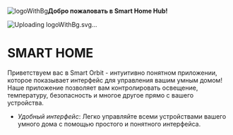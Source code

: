 ![logoWithBg](https://github.com/Ix1ax/AppInterface-SmartHouse/assets/103361737/238f307e-a6de-43f9-8e1e-7d55a9ff2179)<b>Добро пожаловать в Smart Home Hub!</b>

![<svg width="162" height="163" viewBox="0 0 162 163" fill="none" xmlns="http://www.w3.org/2000/svg">
<g clip-path="url(#clip0_383_17)">
<mask id="mask0_383_17" style="mask-type:luminance" maskUnits="userSpaceOnUse" x="0" y="0" width="162" height="163">
<path d="M162 81.5C162 36.4888 125.735 0 81 0C36.2649 0 0 36.4888 0 81.5C0 126.511 36.2649 163 81 163C125.735 163 162 126.511 162 81.5Z" fill="white"/>
</mask>
<g mask="url(#mask0_383_17)">
<path d="M162 81.5C162 36.4888 125.735 0 81 0C36.2649 0 0 36.4888 0 81.5C0 126.511 36.2649 163 81 163C125.735 163 162 126.511 162 81.5Z" fill="white"/>
<path d="M58.2397 55.9819V89.5627C58.2397 89.8191 58.4461 90.0271 58.7013 90.0271H91.6141C91.8688 90.0271 92.0756 89.8191 92.0756 89.5627V56.4463C92.0756 56.19 91.8688 55.9819 91.6141 55.9819H79.813C79.5582 55.9819 79.3514 56.19 79.3514 56.4463V75.502" stroke="black" stroke-width="3" stroke-linecap="round"/>
<path d="M47.5386 55.7263L73.1507 31.1138L99.2309 55.7263" stroke="black" stroke-width="4" stroke-linecap="round"/>
<path d="M58.3847 72.2122C58.3847 72.2122 17.5945 90.2142 23.873 103.495C30.1516 116.776 145.464 82.2026 136.147 68.3917C126.83 54.5813 92.3452 61.979 92.3452 61.979" stroke="black" stroke-width="5"/>
<path d="M43.6916 106.039C43.6916 109.578 40.6894 112.467 36.9611 112.467C33.2329 112.467 30.2307 109.578 30.2307 106.039C30.2307 102.5 33.2329 99.6113 36.9611 99.6113C40.6894 99.6113 43.6916 102.5 43.6916 106.039Z" fill="url(#paint0_linear_383_17)" stroke="black"/>
<path d="M115.461 59.4276C115.461 62.9667 112.458 65.8552 108.731 65.8552C105.002 65.8552 102 62.9667 102 59.4276C102 55.8885 105.002 53 108.731 53C112.458 53 115.461 55.8885 115.461 59.4276Z" fill="url(#paint1_linear_383_17)" stroke="black"/>
<path d="M110.615 90.2494C110.615 93.7885 107.612 96.677 103.884 96.677C100.156 96.677 97.1538 93.7885 97.1538 90.2494C97.1538 86.7103 100.156 83.8218 103.884 83.8218C107.612 83.8218 110.615 86.7103 110.615 90.2494Z" fill="url(#paint2_linear_383_17)"/>
<path d="M110.615 90.2494C110.615 93.7885 107.612 96.677 103.884 96.677C100.156 96.677 97.1538 93.7885 97.1538 90.2494C97.1538 86.7103 100.156 83.8218 103.884 83.8218C107.612 83.8218 110.615 86.7103 110.615 90.2494Z" stroke="black"/>
<path d="M110.615 90.2494C110.615 93.7885 107.612 96.677 103.884 96.677C100.156 96.677 97.1538 93.7885 97.1538 90.2494C97.1538 86.7103 100.156 83.8218 103.884 83.8218C107.612 83.8218 110.615 86.7103 110.615 90.2494Z" stroke="black" stroke-opacity="0.2"/>
<path d="M46.4608 81.8905C46.4608 85.4296 43.4587 88.3181 39.7304 88.3181C36.0022 88.3181 33 85.4296 33 81.8905C33 78.3514 36.0022 75.4629 39.7304 75.4629C43.4587 75.4629 46.4608 78.3514 46.4608 81.8905Z" fill="url(#paint3_linear_383_17)" stroke="black"/>
<path d="M145.615 67.8006C145.615 72.2829 141.902 75.9274 137.308 75.9274C132.714 75.9274 129 72.2829 129 67.8006C129 63.3183 132.714 59.6738 137.308 59.6738C141.902 59.6738 145.615 63.3183 145.615 67.8006Z" fill="url(#paint4_linear_383_17)" stroke="black"/>
<path d="M88.1309 64.6592H82.6685V71.0739H88.1309V64.6592Z" fill="#51A6C1" stroke="black" stroke-width="3"/>
<path d="M64.7612 50.4471C66.1162 50.4471 67.2147 49.3419 67.2147 47.9785C67.2147 46.615 66.1162 45.5098 64.7612 45.5098C63.4061 45.5098 62.3076 46.615 62.3076 47.9785C62.3076 49.3419 63.4061 50.4471 64.7612 50.4471Z" fill="black"/>
<path d="M73.5485 50.4471C74.9036 50.4471 76.0021 49.3419 76.0021 47.9785C76.0021 46.615 74.9036 45.5098 73.5485 45.5098C72.1935 45.5098 71.095 46.615 71.095 47.9785C71.095 49.3419 72.1935 50.4471 73.5485 50.4471Z" fill="black"/>
<path d="M82.1074 50.4471C83.4624 50.4471 84.5609 49.3419 84.5609 47.9785C84.5609 46.615 83.4624 45.5098 82.1074 45.5098C80.7523 45.5098 79.6538 46.615 79.6538 47.9785C79.6538 49.3419 80.7523 50.4471 82.1074 50.4471Z" fill="black"/>
<path fill-rule="evenodd" clip-rule="evenodd" d="M149.238 87.2896C149.076 87.2571 148.919 87.3629 148.887 87.5259L148.557 89.1945L147.492 87.7683C147.393 87.6351 147.206 87.6086 147.073 87.7084L146.88 87.8538C146.748 87.9536 146.722 88.1426 146.821 88.2755L147.724 89.4856L146.378 89.2869C146.215 89.2627 146.063 89.3765 146.039 89.5414L146.004 89.7815C145.98 89.9459 146.093 90.0986 146.256 90.1228L147.594 90.3202L146.363 91.2057C146.228 91.3023 146.197 91.4904 146.293 91.6255L146.434 91.8229C146.53 91.958 146.717 91.9896 146.851 91.893L148.217 90.9104L147.905 92.4916C147.873 92.6546 147.978 92.8134 148.14 92.8455L148.376 92.8929C148.538 92.9254 148.696 92.8195 148.728 92.6565L149.014 91.2132L149.843 92.324C149.942 92.4573 150.13 92.4837 150.262 92.3839L150.455 92.2381C150.587 92.1382 150.613 91.9497 150.514 91.8169L149.62 90.6188L150.891 90.8064C151.054 90.8305 151.206 90.7167 151.23 90.5523L151.265 90.3118C151.289 90.1474 151.176 89.9946 151.013 89.9705L149.778 89.7884L150.945 88.9497C151.08 88.8532 151.111 88.6651 151.015 88.5299L150.875 88.3321C150.779 88.197 150.592 88.1654 150.457 88.2624L149.455 88.9827L149.71 87.6908C149.742 87.5278 149.637 87.3694 149.475 87.3369L149.238 87.2896Z" fill="black"/>
<path fill-rule="evenodd" clip-rule="evenodd" d="M95.0839 31.1196C94.9219 31.0872 94.7645 31.193 94.7322 31.3561L94.4022 33.0245L93.3379 31.5984C93.2386 31.4654 93.0508 31.4386 92.9188 31.5384L92.7259 31.6842C92.5939 31.784 92.5671 31.9727 92.6663 32.1057L93.5696 33.3157L92.2237 33.1172C92.0603 33.0931 91.9085 33.2069 91.8845 33.3713L91.8494 33.6116C91.8254 33.776 91.9385 33.9289 92.1019 33.953L93.4399 34.1504L92.208 35.0358C92.0737 35.1324 92.0423 35.3204 92.1388 35.4557L92.2786 35.6532C92.3751 35.7885 92.5616 35.8198 92.6963 35.7231L94.0629 34.7407L93.75 36.3219C93.7177 36.485 93.8229 36.6434 93.9849 36.6759L94.2217 36.7232C94.3837 36.7557 94.5416 36.6498 94.5734 36.4868L94.8591 35.0434L95.688 36.1543C95.7873 36.2872 95.9746 36.3141 96.1071 36.2143L96.3 36.0685C96.432 35.9687 96.4588 35.78 96.3596 35.647L95.4656 34.4491L96.7362 34.6365C96.8996 34.6606 97.0514 34.5468 97.0754 34.3824L97.1105 34.1422C97.1345 33.9777 97.0214 33.8248 96.8576 33.8007L95.6239 33.6187L96.7906 32.7798C96.9249 32.6832 96.9563 32.4952 96.8603 32.3599L96.72 32.1624C96.624 32.0271 96.4371 31.9958 96.3028 32.0924L95.2999 32.8131L95.5556 31.5209C95.5879 31.3579 95.4826 31.1994 95.3206 31.167L95.0839 31.1196Z" fill="black"/>
<path fill-rule="evenodd" clip-rule="evenodd" d="M13.3915 87.311C13.2295 87.2785 13.072 87.3844 13.0397 87.5474L12.7098 89.216L11.6454 87.7898C11.5462 87.6565 11.3587 87.6296 11.2265 87.7295L11.0336 87.8753C10.9015 87.9751 10.8748 88.1641 10.974 88.2969L11.8772 89.5071L10.5314 89.3084C10.3679 89.2842 10.216 89.398 10.192 89.5624L10.157 89.8029C10.1331 89.9673 10.2462 90.1201 10.4096 90.1443L11.7475 90.3416L10.5158 91.2272C10.3813 91.3238 10.3502 91.5114 10.4463 91.647L10.5865 91.8444C10.6826 91.9795 10.8694 92.0111 11.0038 91.9145L12.3705 90.9319L12.0578 92.5131C12.0255 92.6761 12.1308 92.8345 12.2928 92.867L12.5295 92.9143C12.6915 92.9468 12.849 92.841 12.8812 92.678L13.1667 91.2347L13.9958 92.3455C14.095 92.4783 14.2825 92.5052 14.4146 92.4054L14.6076 92.2596C14.7397 92.1597 14.7663 91.9712 14.6671 91.8384L13.7731 90.6402L15.0436 90.8278C15.2071 90.852 15.3591 90.7382 15.383 90.5738L15.418 90.3333C15.4419 90.1689 15.3289 90.0161 15.1654 89.9919L13.9314 89.8099L15.0983 88.9712C15.2327 88.8746 15.2639 88.6866 15.1678 88.551L15.0276 88.3536C14.9315 88.2185 14.7447 88.1869 14.6103 88.2835L13.6077 89.0042L13.8632 87.7123C13.8954 87.5493 13.7902 87.3905 13.6281 87.3584L13.3915 87.311Z" fill="black"/>
<path fill-rule="evenodd" clip-rule="evenodd" d="M136.622 45.0513C136.46 45.0188 136.303 45.1247 136.271 45.2877L135.941 46.9564L134.876 45.53C134.777 45.3971 134.589 45.3702 134.457 45.47L134.264 45.6159C134.132 45.7157 134.105 45.9043 134.205 46.0373L135.108 47.2475L133.762 47.0488C133.599 47.0246 133.447 47.1384 133.423 47.3028L133.388 47.5433C133.364 47.7077 133.477 47.8605 133.64 47.8847L134.978 48.082L133.746 48.9676C133.612 49.0642 133.581 49.2518 133.677 49.3874L133.817 49.5848C133.913 49.7199 134.1 49.7515 134.235 49.6549L135.601 48.6723L135.288 50.2535C135.256 50.4165 135.361 50.5749 135.523 50.6074L135.76 50.6547C135.922 50.6873 136.08 50.5814 136.112 50.4184L136.397 48.9751L137.226 50.0859C137.326 50.2187 137.513 50.2456 137.645 50.1458L137.838 50C137.97 49.9001 137.997 49.7116 137.898 49.5788L137.004 48.3806L138.275 48.5683C138.438 48.5924 138.59 48.4786 138.614 48.3142L138.649 48.0737C138.673 47.9093 138.56 47.7565 138.396 47.7324L137.162 47.5503L138.329 46.7116C138.463 46.615 138.495 46.4268 138.399 46.2915L138.258 46.094C138.162 45.9588 137.975 45.9274 137.841 46.0241L136.838 46.7446L137.094 45.4526C137.126 45.2895 137.021 45.1311 136.859 45.0986L136.622 45.0513Z" fill="black"/>
<path fill-rule="evenodd" clip-rule="evenodd" d="M56.3146 110.066C56.1526 110.033 55.9952 110.139 55.9629 110.302L55.6329 111.971L54.5686 110.545C54.4693 110.411 54.2815 110.384 54.1495 110.484L53.9566 110.63C53.8246 110.73 53.7978 110.919 53.897 111.052L54.8003 112.262L53.4544 112.063C53.291 112.039 53.1392 112.153 53.1152 112.317L53.0801 112.558C53.0561 112.722 53.1692 112.875 53.3326 112.899L54.6706 113.097L53.4387 113.982C53.3044 114.079 53.273 114.266 53.3695 114.402L53.5093 114.599C53.6058 114.734 53.7923 114.766 53.927 114.669L55.2937 113.687L54.9807 115.268C54.9484 115.431 55.0537 115.589 55.2157 115.622L55.4524 115.669C55.6144 115.702 55.7723 115.596 55.8041 115.433L56.0898 113.99L56.9187 115.1C57.018 115.233 57.2053 115.26 57.3378 115.16L57.5307 115.014C57.6627 114.915 57.6895 114.726 57.5903 114.593L56.6963 113.395L57.9669 113.583C58.1303 113.607 58.2821 113.493 58.3061 113.329L58.3412 113.088C58.3652 112.924 58.2521 112.771 58.0883 112.747L56.8546 112.565L58.0213 111.726C58.1557 111.63 58.187 111.441 58.091 111.306L57.9507 111.108C57.8547 110.973 57.6678 110.942 57.5335 111.038L56.5306 111.759L56.7863 110.467C56.8186 110.304 56.7133 110.145 56.5513 110.113L56.3146 110.066Z" fill="black"/>
<path fill-rule="evenodd" clip-rule="evenodd" d="M112.161 104.493C111.999 104.461 111.841 104.567 111.809 104.73L111.479 106.398L110.415 104.972C110.316 104.839 110.128 104.812 109.996 104.912L109.803 105.057C109.671 105.157 109.644 105.346 109.743 105.479L110.646 106.689L109.301 106.49C109.137 106.466 108.985 106.58 108.961 106.745L108.926 106.985C108.902 107.149 109.015 107.302 109.179 107.326L110.517 107.524L109.285 108.409C109.151 108.506 109.119 108.694 109.216 108.829L109.356 109.027C109.452 109.162 109.638 109.193 109.773 109.097L111.14 108.114L110.827 109.695C110.795 109.858 110.9 110.017 111.062 110.049L111.299 110.096C111.461 110.129 111.618 110.023 111.65 109.86L111.936 108.417L112.765 109.528C112.864 109.66 113.052 109.687 113.184 109.588L113.377 109.442C113.509 109.342 113.536 109.153 113.436 109.02L112.542 107.822L113.813 108.01C113.976 108.034 114.128 107.92 114.152 107.756L114.187 107.515C114.211 107.351 114.098 107.198 113.934 107.174L112.701 106.992L113.868 106.153C114.002 106.057 114.033 105.869 113.937 105.733L113.797 105.536C113.701 105.401 113.514 105.369 113.38 105.466L112.377 106.186L112.632 104.894C112.665 104.731 112.56 104.573 112.398 104.541L112.161 104.493Z" fill="black"/>
<path fill-rule="evenodd" clip-rule="evenodd" d="M35.0839 58.0547C34.9219 58.0222 34.7644 58.1281 34.7321 58.2911L34.4022 59.9596L33.3378 58.5335C33.2386 58.4002 33.0511 58.3733 32.9189 58.4731L32.726 58.6189C32.5939 58.7188 32.5672 58.9078 32.6664 59.0406L33.5695 60.2508L32.2238 60.052C32.0603 60.0279 31.9084 60.1416 31.8844 60.306L31.8494 60.5466C31.8254 60.711 31.9386 60.8638 32.102 60.8879L33.4399 61.0853L32.2081 61.9709C32.0737 62.0675 32.0426 62.2551 32.1386 62.3907L32.2789 62.588C32.3749 62.7232 32.5618 62.7548 32.6962 62.6582L34.0628 61.6755L33.7501 63.2568C33.7179 63.4198 33.8232 63.5781 33.9852 63.6106L34.2218 63.658C34.3839 63.6905 34.5414 63.5846 34.5736 63.4216L34.859 61.9783L35.6881 63.0891C35.7874 63.2219 35.9749 63.2489 36.107 63.149L36.3 63.0032C36.4321 62.9034 36.4587 62.7148 36.3595 62.582L35.4655 61.3839L36.736 61.5715C36.8995 61.5956 37.0514 61.4819 37.0754 61.3175L37.1104 61.0769C37.1343 60.9125 37.0213 60.7597 36.8578 60.7356L35.6238 60.5536L36.7907 59.7149C36.9251 59.6183 36.9563 59.4302 36.8602 59.2946L36.72 59.0972C36.6239 58.9621 36.4371 58.9305 36.3026 59.0271L35.3 59.7478L35.5555 58.4559C35.5878 58.2929 35.4826 58.1341 35.3205 58.1021L35.0839 58.0547Z" fill="black"/>
<path d="M56.8485 127.84C56.2356 127.84 55.667 127.74 55.1427 127.539C54.6257 127.339 54.1753 127.056 53.7913 126.692C53.4147 126.328 53.1193 125.901 52.9051 125.411C52.6984 124.92 52.595 124.385 52.595 123.806C52.595 123.226 52.6984 122.691 52.9051 122.201C53.1193 121.71 53.4184 121.283 53.8024 120.919C54.1864 120.555 54.6368 120.273 55.1537 120.072C55.6707 119.871 56.2319 119.771 56.8374 119.771C57.4504 119.771 58.0116 119.871 58.5211 120.072C59.038 120.273 59.4848 120.555 59.8614 120.919C60.2454 121.283 60.5445 121.71 60.7587 122.201C60.9728 122.684 61.0799 123.219 61.0799 123.806C61.0799 124.385 60.9728 124.924 60.7587 125.422C60.5445 125.912 60.2454 126.339 59.8614 126.703C59.4848 127.06 59.038 127.339 58.5211 127.539C58.0116 127.74 57.454 127.84 56.8485 127.84ZM56.8374 126.302C57.1845 126.302 57.502 126.243 57.79 126.124C58.0854 126.005 58.3439 125.834 58.5654 125.611C58.787 125.388 58.9568 125.124 59.075 124.82C59.2005 124.515 59.2633 124.177 59.2633 123.806C59.2633 123.434 59.2005 123.096 59.075 122.791C58.9568 122.487 58.787 122.223 58.5654 122C58.3513 121.777 58.0965 121.606 57.8011 121.487C57.5057 121.368 57.1845 121.309 56.8374 121.309C56.4904 121.309 56.1691 121.368 55.8737 121.487C55.5857 121.606 55.331 121.777 55.1094 122C54.8879 122.223 54.7144 122.487 54.5888 122.791C54.4707 123.096 54.4116 123.434 54.4116 123.806C54.4116 124.17 54.4707 124.508 54.5888 124.82C54.7144 125.124 54.8842 125.388 55.0984 125.611C55.3199 125.834 55.5784 126.005 55.8737 126.124C56.1691 126.243 56.4904 126.302 56.8374 126.302ZM67.967 127.706V119.905H71.3233C72.0174 119.905 72.6156 120.02 73.1177 120.25C73.6199 120.473 74.0076 120.796 74.2808 121.22C74.554 121.643 74.6907 122.149 74.6907 122.736C74.6907 123.315 74.554 123.817 74.2808 124.24C74.0076 124.656 73.6199 124.976 73.1177 125.199C72.6156 125.422 72.0174 125.533 71.3233 125.533H68.9639L69.7614 124.742V127.706H67.967ZM72.8962 127.706L70.9577 124.876H72.874L74.8347 127.706H72.8962ZM69.7614 124.942L68.9639 124.095H71.2236C71.7774 124.095 72.191 123.976 72.4642 123.739C72.7374 123.494 72.874 123.159 72.874 122.736C72.874 122.305 72.7374 121.97 72.4642 121.733C72.191 121.495 71.7774 121.376 71.2236 121.376H68.9639L69.7614 120.518V124.942ZM81.6507 127.706V119.905H85.439C86.4137 119.905 87.1448 120.09 87.6322 120.462C88.127 120.834 88.3744 121.324 88.3744 121.933C88.3744 122.342 88.2747 122.699 88.0753 123.003C87.8759 123.3 87.6027 123.531 87.2556 123.694C86.9085 123.858 86.5097 123.939 86.0593 123.939L86.2697 123.482C86.7571 123.482 87.1891 123.564 87.5657 123.728C87.9424 123.884 88.234 124.118 88.4408 124.43C88.655 124.742 88.762 125.124 88.762 125.578C88.762 126.246 88.4999 126.77 87.9756 127.149C87.4513 127.521 86.6796 127.706 85.6605 127.706H81.6507ZM83.434 126.347H85.5276C85.9928 126.347 86.3436 126.272 86.5799 126.124C86.8236 125.968 86.9454 125.723 86.9454 125.388C86.9454 125.061 86.8236 124.82 86.5799 124.664C86.3436 124.5 85.9928 124.419 85.5276 124.419H83.3011V123.103H85.2174C85.6531 123.103 85.9854 123.029 86.2144 122.881C86.4507 122.725 86.5688 122.49 86.5688 122.178C86.5688 121.874 86.4507 121.647 86.2144 121.499C85.9854 121.342 85.6531 121.264 85.2174 121.264H83.434V126.347ZM95.6593 127.706V119.905H97.4537V127.706H95.6593ZM106.439 127.706V121.376H103.957V119.905H110.714V121.376H108.233V127.706H106.439Z" fill="#1C2ECD"/>
</g>
</g>
<defs>
<linearGradient id="paint0_linear_383_17" x1="30.6923" y1="101.469" x2="42.9686" y2="109.526" gradientUnits="userSpaceOnUse">
<stop offset="0.425" stop-color="#0241BC"/>
<stop offset="1" stop-color="#79CFCA"/>
</linearGradient>
<linearGradient id="paint1_linear_383_17" x1="108.731" y1="52.7678" x2="108.731" y2="66.0874" gradientUnits="userSpaceOnUse">
<stop offset="0.29" stop-color="#4265E0"/>
<stop offset="0.645" stop-color="#44A7C6"/>
</linearGradient>
<linearGradient id="paint2_linear_383_17" x1="110.769" y1="87.3047" x2="97.818" y2="93.2808" gradientUnits="userSpaceOnUse">
<stop offset="0.385" stop-color="#6874DD"/>
<stop offset="0.825" stop-color="#2033D8"/>
</linearGradient>
<linearGradient id="paint3_linear_383_17" x1="42.6923" y1="70.5868" x2="34.7817" y2="81.6862" gradientUnits="userSpaceOnUse">
<stop stop-color="#34D098"/>
<stop offset="0.89" stop-color="#387EB0"/>
</linearGradient>
<linearGradient id="paint4_linear_383_17" x1="137.308" y1="59.4416" x2="137.308" y2="76.1596" gradientUnits="userSpaceOnUse">
<stop offset="0.365" stop-color="#07358E"/>
<stop offset="0.769" stop-color="#28829F"/>
</linearGradient>
<clipPath id="clip0_383_17">
<rect width="162" height="163" fill="white"/>
</clipPath>
</defs>
</svg>
Uploading logoWithBg.svg…]()


SMART HOME
=================

Приветствуем вас в Smart Orbit - интуитивно понятном приложении, которое показывает интерфейс для управления вашим умным домом! Наше приложение позволяет вам контролировать освещение, температуру, безопасность и многое другое прямо с вашего устройства.
- *Удобный интерфейс*: Легко управляйте всеми устройствами вашего умного дома с помощью простого и понятного интерфейса.
